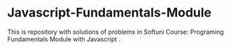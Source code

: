 # Javascript-Fundamentals-Module
This is repository with solutions of problems in Softuni Course: Programing Fundamentals Module with Javascript .
